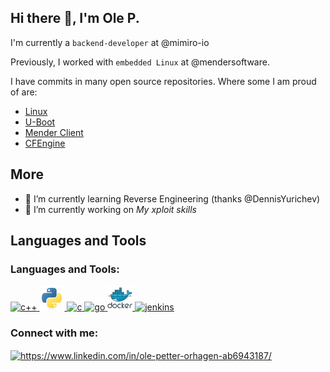 ## Hi there 👋, I'm Ole P.

I'm currently a `backend-developer` at @mimiro-io

Previously, I worked with `embedded Linux` at @mendersoftware.

I have commits in many open source repositories. Where some I am proud of are:

- [Linux](https://github.com/torvalds/linux/commits/master/?author=oleorhagen)
- [U-Boot](https://github.com/u-boot/u-boot/commits/master/?author=oleorhagen)
- [Mender Client](https://github.com/mendersoftware/mender/commits/master/?author=oleorhagen)
- [CFEngine](https://github.com/cfengine/core/commits/master/?author=oleorhagen)

##  More

- 🌱 I’m currently learning Reverse Engineering (thanks @DennisYurichev)
- 🔭 I’m currently working on _My xploit skills_

## Languages and Tools

<h3 align="left">Languages and Tools:</h3>

<p align="left">
   <a href="https://en.cppreference.com/w/" target="_blank" rel="noreferrer">
     <img src="https://cdn.worldvectorlogo.com/logos/c.svg" alt="c++" width="40" height="40"/>
   </a>
   <a href="https://www.python.org" target="_blank" rel="noreferrer">
     <img src="https://raw.githubusercontent.com/devicons/devicon/master/icons/python/python-original.svg" alt="python" width="40" height="40"/>
   </a>
   <a href="https://en.wikipedia.org/wiki/C_(programming_language)" target="_blank" rel="noreferrer">
     <img src="https://cdn.worldvectorlogo.com/logos/c-1.svg" alt="c" width="40" height="40"/>
   </a>
   <a href="https://go.dev" target="_blank" rel="noreferrer">
     <img src="https://cdn.worldvectorlogo.com/logos/go-8.svg" alt="go" width="40" height="40"/>
   </a>
   <a href="https://www.docker.com/" target="_blank" rel="noreferrer">
     <img src="https://raw.githubusercontent.com/devicons/devicon/master/icons/docker/docker-original-wordmark.svg" alt="docker" width="40" height="40"/>
   </a>
   <a href="https://www.gnu.org/software/emacs/" target="_blank" rel="noreferrer">
     <img src="https://cdn.worldvectorlogo.com/logos/emacs-1.svg" alt="jenkins" width="40" height="40"/>
   </a>
</p>

<h3 align="left">Connect with me:</h3>

<p align="left">
  <a href="https://www.linkedin.com/in/ole-petter-orhagen-ab6943187/" target="blank">
    <img align="center" src="https://raw.githubusercontent.com/rahuldkjain/github-profile-readme-generator/master/src/images/icons/Social/linked-in-alt.svg" alt="https://www.linkedin.com/in/ole-petter-orhagen-ab6943187/" height="30" width="40" />
  </a>
</p>
